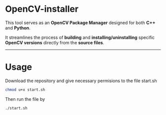 # OpenCV-installer

This tool serves as an **OpenCV Package Manager** designed for both **C++** and **Python**. 

It streamlines the process of **building** and **installing/uninstalling** specific **OpenCV versions** directly from the **source files**.

---
# Usage
Download the repository and give necessary permisions to the file start.sh
```bash
chmod u+x start.sh
```

Then run the file by
```bash
./start.sh
```
